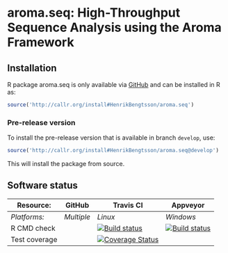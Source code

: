 # aroma.seq: High-Throughput Sequence Analysis using the Aroma Framework


## Installation
R package aroma.seq is only available via [GitHub](https://github.com/HenrikBengtsson/aroma.seq) and can be installed in R as:
```r
source('http://callr.org/install#HenrikBengtsson/aroma.seq')
```

### Pre-release version

To install the pre-release version that is available in branch `develop`, use:
```r
source('http://callr.org/install#HenrikBengtsson/aroma.seq@develop')
```
This will install the package from source.  



## Software status

| Resource:     | GitHub        | Travis CI     | Appveyor         |
| ------------- | ------------------- | ------------- | ---------------- |
| _Platforms:_  | _Multiple_          | _Linux_       | _Windows_        |
| R CMD check   |  | <a href="https://travis-ci.org/HenrikBengtsson/aroma.seq"><img src="https://travis-ci.org/HenrikBengtsson/aroma.seq.svg" alt="Build status"></a> | <a href="https://ci.appveyor.com/project/HenrikBengtsson/aroma-seq"><img src="https://ci.appveyor.com/api/projects/status/github/HenrikBengtsson/aroma.seq?svg=true" alt="Build status"></a> |
| Test coverage |                     | <a href="https://coveralls.io/r/HenrikBengtsson/aroma.seq"><img src="https://coveralls.io/repos/HenrikBengtsson/aroma.seq/badge.svg?branch=develop" alt="Coverage Status"/></a>   |                  |
